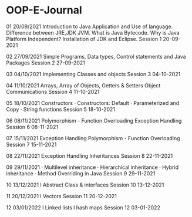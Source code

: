 # OOP-E-Journal
01 20/09/2021 Introduction to Java Application and Use of language. Difference between JRE,JDK JVM. What is Java Bytecode. Why is Java Platform Independent? Installation of JDK and Eclipse. Session 1 20-09-2021

02 27/09/2021 Simple Programs, Data types, Control statements and Java Packages Session 2 27-09-2021

03 04/10/2021 Implementing Classes and objects Session 3 04-10-2021

04 11/10/2021 Arrays, Array of Objects, Getters & Setters Object Communications Session 4 11-10-2021

05 18/10/2021 Constructors · Constructors: Default · Parameterized and Copy · String functions Session 5 18-10-2021

06 08/11/2021 Polymorphism - Function Overloading Exception Handling Session 6 08-11-2021

07 15/11/2021 Exception Handling Polymorphism - Function Overloading Session 7 15-11-2021

08 22/11/2021 Exception Handling Inheritances Session 8 22-11-2021

09 29/11/2021 · Multilevel inheritance · Hierarchical inheritance · Hybrid inheritance · Method Overriding in Java Session 9 29-11-2021

10 13/12/2021 l Abstract Class & interfaces Session 10 13-12-2021

11 20/12/2021 l Vectors Session 11 20-12-2021

12 03/01/2022 l Linked lists l hash maps Session 12 03-01-2022
